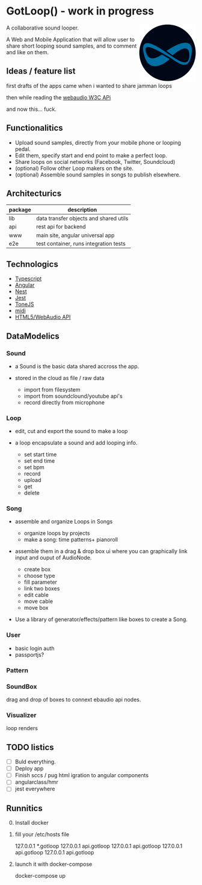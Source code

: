 # GotLoop() - work in progress

<img src="assets/gotloop-icon.png" alt="GotLoop Logo" width="150" height="150" style="float:right"/>

A collaborative sound looper.

A Web and Mobile Application that will allow user to share short looping sound samples, and to comment and like on them.

## Ideas / feature list

first drafts of the apps came when i wanted to share jamman loops

then while reading the [webaudio W3C APi](http://www.w3.org/TR/webaudio)

and now this... fuck.

## Functionalitics

- Upload sound samples, directly from your mobile phone or looping pedal.
- Edit them, specify start and end point to make a perfect loop.
- Share loops on social networks (Facebook, Twitter, Soundcloud)
- (optional) Follow other Loop makers on the site.
- (optional) Assemble sound samples in songs to publish elsewhere.

## Architecturics

| package | description                            |
| ------- | -------------------------------------- |
| lib     | data transfer objects and shared utils |
| api     | rest api for backend                   |
| www     | main site, angular universal app       |
| e2e     | test container, runs integration tests |

## Technologics

- [Typescript](https://www.typescriptlang.org/docs/home.html)
- [Angular](https://angular.io/docs)
- [Nest](https://docs.nestjs.com/)
- [Jest](https://jestjs.io/docs/)
- [ToneJS](https://tonejs.github.io/)
- [midi](https://galactic.ink/midi-js/)
- [HTML5/WebAudio API](http://www.w3.org/TR/webaudio/)

## DataModelics

### Sound

- a Sound is the basic data shared accross the app.
- stored in the cloud as file / raw data

  - import from filesystem
  - import from soundclound/youtube api's
  - record directly from microphone

### Loop

- edit, cut and export the sound to make a loop
- a loop encapsulate a sound and add looping info.

  - set start time
  - set end time
  - set bpm
  - record
  - upload
  - get
  - delete

### Song

- assemble and organize Loops in Songs

  - organize loops by projects
  - make a song: time patterns+ pianoroll

- assemble them in a drag & drop box ui where you can graphically link input and ouput of AudioNode.

  - create box
  - choose type
  - fill parameter
  - link two boxes
  - edit cable
  - move cable
  - move box

- Use a library of generator/effects/pattern like boxes to create a Song.

### User

- basic login auth
- passportjs?

### Pattern

### SoundBox

drag and drop of boxes to connext ebaudio api nodes.

### Visualizer

loop renders

## TODO listics

- [ ] Buld everything.
- [ ] Deploy app
- [ ] Finish sccs / pug html igration to angular components
- [ ] angularclass/hmr
- [ ] jest everywhere

## Runnitics

0. Install docker

1. fill your /etc/hosts file

   127.0.0.1 \*.gotloop
   127.0.0.1 api.gotloop
   127.0.0.1 api.gotloop
   127.0.0.1 api.gotloop
   127.0.0.1 api.gotloop

2. launch it with docker-compose

   docker-compose up
